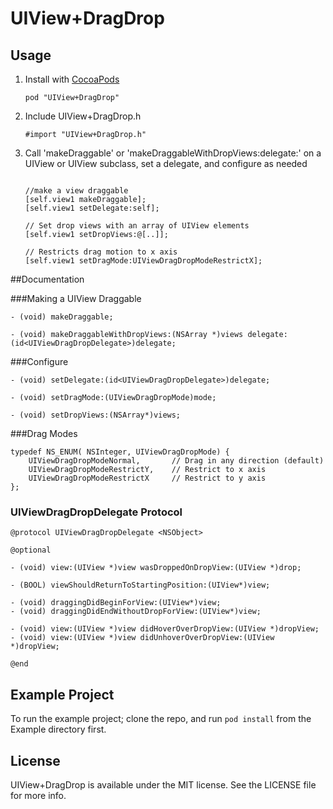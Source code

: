 # UIView+DragDrop

<!--[![Version](http://cocoapod-badges.herokuapp.com/v/UIView+DragDrop/badge.png)](http://cocoadocs.org/docsets/UIView+DragDrop) -->
<!-- [![Platform](http://cocoapod-badges.herokuapp.com/p/UIView+DragDrop/badge.png)](http://cocoadocs.org/docsets/UIView+DragDrop) -->

## Usage
1. Install with [CocoaPods](http://cocoapods.org)
    ```
    pod "UIView+DragDrop"
    ```

2. Include UIView+DragDrop.h
    ```
    #import "UIView+DragDrop.h"
    ````
3. Call 'makeDraggable' or 'makeDraggableWithDropViews:delegate:' on a UIView or UIView subclass, set a delegate, and configure as needed 
    ```

    //make a view draggable
    [self.view1 makeDraggable];
    [self.view1 setDelegate:self];

    // Set drop views with an array of UIView elements
    [self.view1 setDropViews:@[..]];

    // Restricts drag motion to x axis
    [self.view1 setDragMode:UIViewDragDropModeRestrictX];

    ```

##Documentation

###Making a UIView Draggable
```
- (void) makeDraggable;

- (void) makeDraggableWithDropViews:(NSArray *)views delegate:(id<UIViewDragDropDelegate>)delegate;
```

###Configure
```
- (void) setDelegate:(id<UIViewDragDropDelegate>)delegate;

- (void) setDragMode:(UIViewDragDropMode)mode;

- (void) setDropViews:(NSArray*)views;

```

###Drag Modes
```
typedef NS_ENUM( NSInteger, UIViewDragDropMode) {
    UIViewDragDropModeNormal,       // Drag in any direction (default)
    UIViewDragDropModeRestrictY,    // Restrict to x axis
    UIViewDragDropModeRestrictX     // Restrict to y axis
};
```

### UIViewDragDropDelegate Protocol
```
@protocol UIViewDragDropDelegate <NSObject>

@optional

- (void) view:(UIView *)view wasDroppedOnDropView:(UIView *)drop;

- (BOOL) viewShouldReturnToStartingPosition:(UIView*)view;

- (void) draggingDidBeginForView:(UIView*)view;
- (void) draggingDidEndWithoutDropForView:(UIView*)view;

- (void) view:(UIView *)view didHoverOverDropView:(UIView *)dropView;
- (void) view:(UIView *)view didUnhoverOverDropView:(UIView *)dropView;

@end
```

## Example Project

To run the example project; clone the repo, and run `pod install` from the Example directory first.

## License

UIView+DragDrop is available under the MIT license. See the LICENSE file for more info.

